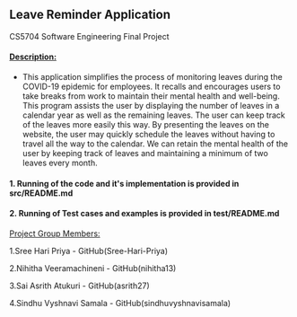 ## Leave Reminder Application
CS5704 Software Engineering Final Project

#### <ins>Description:<ins>

- This application simplifies the process of monitoring leaves during the COVID-19 epidemic for employees. It recalls and encourages users to take breaks from work to maintain their mental health and well-being. This program assists the user by displaying the number of leaves in a calendar year as well as the remaining leaves. The user can keep track of the leaves more easily this way. By presenting the leaves on the website, the user may quickly schedule the leaves without having to travel all the way to the calendar. We can retain the mental health of the user by keeping track of leaves and maintaining a minimum of two leaves every month.
 

  
#### 1. Running of the code and it's implementation is provided in src/README.md
  
#### 2. Running of Test cases and examples is provided in test/README.md 
  
  


<ins>Project Group Members:<ins>

1.Sree Hari Priya - GitHub(Sree-Hari-Priya)

2.Nihitha Veeramachineni - GitHub(nihitha13) 

3.Sai Asrith Atukuri - GitHub(asrith27) 

4.Sindhu Vyshnavi Samala - GitHub(sindhuvyshnavisamala)
  

  
